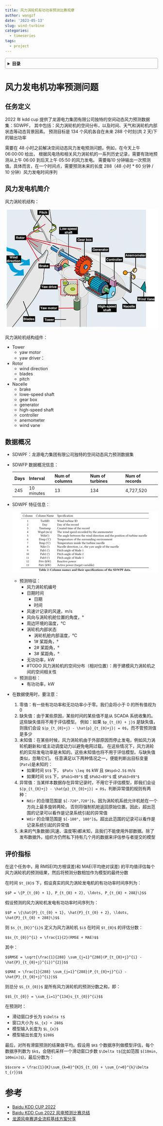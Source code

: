 ```yaml
---
title: 风力涡轮机有功功率预测比赛观摩
author: wangzf
date: '2023-05-13'
slug: wind-turbine
categories:
  - timeseries
tags:
  - project
---
```


<style>
details {
    border: 1px solid #aaa;
    border-radius: 4px;
    padding: .5em .5em 0;
}
summary {
    font-weight: bold;
    margin: -.5em -.5em 0;
    padding: .5em;
}
details[open] {
    padding: .5em;
}
details[open] summary {
    border-bottom: 1px solid #aaa;
    margin-bottom: .5em;
}
img {
    pointer-events: none;
}
</style>

<details><summary>目录</summary><p>

- [风力发电机功率预测问题](#风力发电机功率预测问题)
  - [任务定义](#任务定义)
  - [风力发电机简介](#风力发电机简介)
  - [数据概况](#数据概况)
  - [评价指标](#评价指标)
- [参考](#参考)
</p></details><p></p>

# 风力发电机功率预测问题

## 任务定义

2022 年 kdd cup 提供了龙源电力集团有限公司独特的空间动态风力预测数据集：SDWPF，
其中包括：风力涡轮机的空间分布，以及时间、天气和涡轮机内部状态等动态背景因素。
预测目标是 134 个风机各自在未来 288 个时刻(共 2 天)下的输出功率

需要在 48 小时之前解决空间动态风力发电预测问题。例如，在今天上午 06:00:00 给出，
根据风电场和相关风力涡轮机的一系列历史记录，需要有效地预测从上午 06:00 到后天上午 05:50 的风力发电。
需要每10 分钟输出一次预测值。具体而言，在一个时间点，需要预测未来的长度 288（48 小时 * 60 分钟 / 10 分钟）风力发电时间序列

## 风力发电机简介

风力涡轮机结构：

![img](images/wind_turbine.png)

风力涡轮机结构组件：

* Tower
    - yaw motor
    - yaw driver：
* Rotor
    - wind direction
    - blades
    - pitch
* Nacelle
    - brake
    - lowe-speed shaft
    - gear box
    - generator
    - high-speed shaft
    - controller
    - anemometer
    - wind vane

## 数据概况

* SDWPF：龙源电力集团有限公司独特的空间动态风力预测数据集
* SDWFP 数据概况信息：

    | Days | Interval | Num of columns | Num of turbines | Num of records |
    |----|----|----|----|----|
    | 245 | 10 minutes | 13 | 134 | 4,727,520 |

* SDWPF 特征信息：

    ![img](images/data.png)

    - 预测特征：
        - 风力涡轮机编号
        - 日期时间
            - 日期 
            - 时间
        - 风速计记录的风速，m/s
        - 风向与涡轮机舱位置的角度，°
        - 周边环境的温度，℃
        - 涡轮机内部状态
            - 涡轮机舱内部温度，℃
            - 1# 桨距角，°
            - 2# 桨距角，°
            - 3# 桨距角，°
        - 无功功率，kW
        - #TODO 风力涡轮机的空间分布（相对位置）：用于建模风力涡轮机之间的空间相关性 
    - 预测目标：
        - 有功功率，kW
* 在数据使用时，要注意：
    1. 零值：有一些有功功率和无功功率小于零。我们会将小于 0 的所有值视为 0
    2. 缺失值：由于某些原因，某些时间的某些值不是从 SCADA 系统收集的。这些缺失值将不用于评估模型。
       例如：如果 `$p_{t_{0} + j}$` 是缺失值，则我们会设  `$|p_{t_{0}+j} - \hat{p}_{t_{0}+j}| = 0$`，而不管预测值是多少
    3. 未知值：在某些时候，风力涡轮机由于外部原因而停止发电，例如风力涡轮机翻新和/或主动调度动力以避免电网过载。
       在这些情况下，风力涡轮机的实际发电功率是未知的。这些未知值也将不用于评估模型。与缺失值类似，忽略它们。
       任意满足以下两种情况之一，便能判断出目标变量(`Patv`)是未知的：
        - 如果时间 `$t$` 下， `$Patv \leq 0$` kW 且 `$Wspd>2.5$` m/s
        - 如果时间 `$t$` 下，`$Pab1>89°$` 或 `$Pab2>89°$` 或 `$Pab3>89°$`
    4. 异常值：当某样本数据存在异常记录时，不用它于评估模型，即我们会设 `$|p_{t_{0}+j} - \hat{p}_{t_{0}+j}| = 0$`，判断异常值的规则有两种：
        - `Ndir` 的合理范围是 `$[-720°,720°]$`，因为涡轮机系统允许机舱在一个方向上最多旋转两轮，
          否则将强制机舱返回原始位置。因此，超出范围的记录可以看作是记录系统引起的异常值
        - `Wdir` 的合理范围是 `$[-180°, 180°]$`。超出此范围的记录可以看作是记录系统引起的异常值
    5. 未来的气象数据(风速、温度等)都未知，且我们不能使用外部数据。除了发布数据外，组织方仍然私下持有几个月的数据来评估参与者提交的模型

## 评价指标

在这个任务中，用 RMSE(均方根误差)和 MAE(平均绝对误差) 的平均值评估每个风力涡轮机的预测结果，然后将预测分数相加作为模型的最终分数

在时间 `$t_{0}$` 下，假设真实的风力涡轮发电机的有功功率时间序列为：

`$$P = \{P_{t_{0} + 1}, P_{t_{0} + 2}, \ldots, P_{t_{0} + 288}\}$$`

假设预测的风力涡轮机发电有功功率时间序列为：

`$$P = \{\hat{P}_{t_{0} + 1}, \hat{P}_{t_{0} + 2}, \ldots, \hat{P}_{t_{0} + 288}\}$$`

则 `$s_{t_{0}}^{i}$` 定义为风力涡轮机 `$i$` 在时间 `$t_{0}$` 的评估分数：

`$$s_{t_{0}}^{i} = \frac{1}{2}(RMSE + MAE)$$`

其中：

`$$RMSE = \sqrt{\frac{1}{288} \sum_{j=1}^{288}(P_{t_{0}+j}^{i} - \hat{P}_{t_{0}+j}^{i})^{2}}$$`

`$$MAE = \frac{1}{288} \sum_{j=1}^{288}|P_{t_{0}+j}^{i} - \hat{P}_{t_{0}+j}^{i}|$$`

则总分 `$S_{t_{0}}$` 是所有风力涡轮机的预测分数之和，即：

`$$S_{t_{0}} = \sum_{i=1}^{134}s_{t_{0}}^{i}$$`

在预测时：

* 滑动窗口步长为 `$\Delta t$`
* 窗口大小为 `$L_{x} + 288$`
* 模型输入长度为 `$L_{x}$`
* 模型输出长度为 `$288$`

最后，对所有滑窗预测的结果做平均。假设用 `$K$` 个数据序列做模型评估，每个数据序列数为 `$k$`，会随机采样一个滑动窗口步数 `$\Delta t$`(比如范围 `$[10min, 100min]$`)，最后分数为：

`$$score = \frac{1}{K}\sum_{k=0}^{K}S_{t_{0} + \sum_{r=0}^{k}\Delta t_{r}}$$`

# 参考

* [Baidu KDD CUP 2022](https://aistudio.baidu.com/aistudio/competition/detail/152/0/introduction)
* [Baidu KDD Cup 2022 风电预测比赛总结](https://mp.weixin.qq.com/s?__biz=MzUyNzA1OTcxNg==&mid=2247487679&idx=1&sn=4c31e6f34b514bd497f8aebb640b447a&chksm=fa040ed4cd7387c21eb15b9b45036a25909101da80dcb3b30d1ebe000036ff621b08d7c3bbe5&scene=21#wechat_redirect)
* [龙源风电赛道全流程基线方案分享](https://mp.weixin.qq.com/s/gxoXA0EFHxuVowax1j9Njw)
